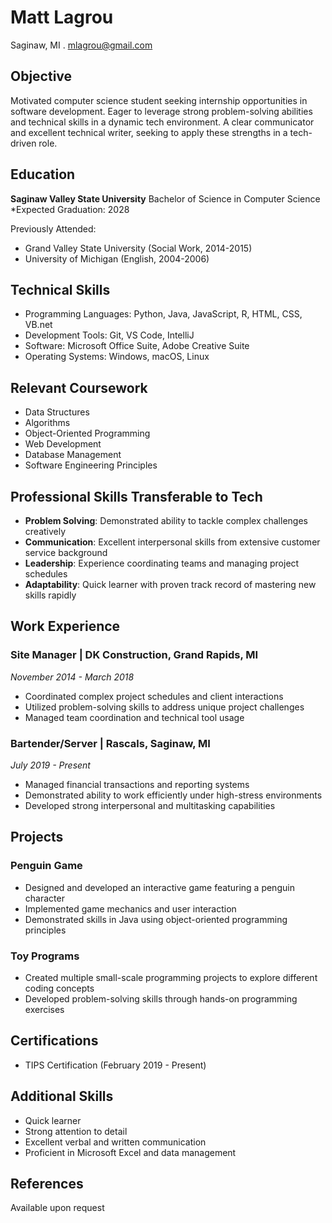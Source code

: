 # Matt Lagrou
Saginaw, MI . mlagrou@gmail.com

## Objective
Motivated computer science student seeking internship opportunities in software development. Eager to leverage strong problem-solving abilities and technical skills in a dynamic tech environment. A clear communicator and excellent technical writer, seeking to apply these strengths in a tech-driven role.
## Education
**Saginaw Valley State University**
Bachelor of Science in Computer Science
*Expected Graduation: 2028

Previously Attended:
- Grand Valley State University (Social Work, 2014-2015)
- University of Michigan (English, 2004-2006)

## Technical Skills
- Programming Languages: Python, Java, JavaScript, R, HTML, CSS, VB.net
- Development Tools: Git, VS Code, IntelliJ
- Software: Microsoft Office Suite, Adobe Creative Suite
- Operating Systems: Windows, macOS, Linux

## Relevant Coursework
- Data Structures
- Algorithms
- Object-Oriented Programming
- Web Development
- Database Management
- Software Engineering Principles

## Professional Skills Transferable to Tech
- **Problem Solving**: Demonstrated ability to tackle complex challenges creatively
- **Communication**: Excellent interpersonal skills from extensive customer service background
- **Leadership**: Experience coordinating teams and managing project schedules
- **Adaptability**: Quick learner with proven track record of mastering new skills rapidly

## Work Experience
### Site Manager | DK Construction, Grand Rapids, MI
*November 2014 - March 2018*
- Coordinated complex project schedules and client interactions
- Utilized problem-solving skills to address unique project challenges
- Managed team coordination and technical tool usage

### Bartender/Server | Rascals, Saginaw, MI
*July 2019 - Present*
- Managed financial transactions and reporting systems
- Demonstrated ability to work efficiently under high-stress environments
- Developed strong interpersonal and multitasking capabilities

## Projects
### Penguin Game

- Designed and developed an interactive game featuring a penguin character
- Implemented game mechanics and user interaction
- Demonstrated skills in Java using object-oriented programming principles

### Toy Programs

- Created multiple small-scale programming projects to explore different coding concepts
- Developed problem-solving skills through hands-on programming exercises

## Certifications
- TIPS Certification (February 2019 - Present)

## Additional Skills
- Quick learner
- Strong attention to detail
- Excellent verbal and written communication
- Proficient in Microsoft Excel and data management

## References
Available upon request
